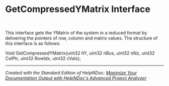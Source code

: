 # GetCompressedYMatrix Interface

&nbsp;

This interface gets the YMatrix of the system in a reduced format by delivering the pointers of row, column and matrix values. The structure of this interface is as follows:

Void GetCompressedYMatrix(uint32 hY, uint32 nBus, uint32 nNz, uint32 ColPtr, uint32 RowIdx, uint32 cVals);


***
_Created with the Standard Edition of HelpNDoc: [Maximize Your Documentation Output with HelpNDoc's Advanced Project Analyzer](<https://www.helpndoc.com/feature-tour/advanced-project-analyzer/>)_
